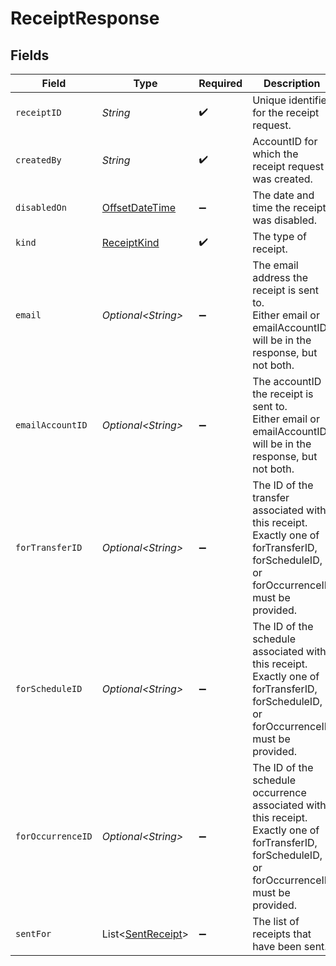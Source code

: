 # ReceiptResponse


## Fields

| Field                                                                                                                                             | Type                                                                                                                                              | Required                                                                                                                                          | Description                                                                                                                                       | Example                                                                                                                                           |
| ------------------------------------------------------------------------------------------------------------------------------------------------- | ------------------------------------------------------------------------------------------------------------------------------------------------- | ------------------------------------------------------------------------------------------------------------------------------------------------- | ------------------------------------------------------------------------------------------------------------------------------------------------- | ------------------------------------------------------------------------------------------------------------------------------------------------- |
| `receiptID`                                                                                                                                       | *String*                                                                                                                                          | :heavy_check_mark:                                                                                                                                | Unique identifier for the receipt request.                                                                                                        |                                                                                                                                                   |
| `createdBy`                                                                                                                                       | *String*                                                                                                                                          | :heavy_check_mark:                                                                                                                                | AccountID for which the receipt request was created.                                                                                              |                                                                                                                                                   |
| `disabledOn`                                                                                                                                      | [OffsetDateTime](https://docs.oracle.com/javase/8/docs/api/java/time/OffsetDateTime.html)                                                         | :heavy_minus_sign:                                                                                                                                | The date and time the receipt was disabled.                                                                                                       | 2025-11-10T23:00:000Z                                                                                                                             |
| `kind`                                                                                                                                            | [ReceiptKind](../../models/components/ReceiptKind.md)                                                                                             | :heavy_check_mark:                                                                                                                                | The type of receipt.                                                                                                                              |                                                                                                                                                   |
| `email`                                                                                                                                           | *Optional\<String>*                                                                                                                               | :heavy_minus_sign:                                                                                                                                | The email address the receipt is sent to.<br/>Either email or emailAccountID will be in the response, but not both.                               | jordan.lee@classbooker.dev                                                                                                                        |
| `emailAccountID`                                                                                                                                  | *Optional\<String>*                                                                                                                               | :heavy_minus_sign:                                                                                                                                | The accountID the receipt is sent to.<br/>Either email or emailAccountID will be in the response, but not both.                                   |                                                                                                                                                   |
| `forTransferID`                                                                                                                                   | *Optional\<String>*                                                                                                                               | :heavy_minus_sign:                                                                                                                                | The ID of the transfer associated with this receipt.<br/>Exactly one of forTransferID, forScheduleID, or forOccurrenceID must be provided.        |                                                                                                                                                   |
| `forScheduleID`                                                                                                                                   | *Optional\<String>*                                                                                                                               | :heavy_minus_sign:                                                                                                                                | The ID of the schedule associated with this receipt.<br/>Exactly one of forTransferID, forScheduleID, or forOccurrenceID must be provided.        |                                                                                                                                                   |
| `forOccurrenceID`                                                                                                                                 | *Optional\<String>*                                                                                                                               | :heavy_minus_sign:                                                                                                                                | The ID of the schedule occurrence associated with this receipt.<br/>Exactly one of forTransferID, forScheduleID, or forOccurrenceID must be provided. |                                                                                                                                                   |
| `sentFor`                                                                                                                                         | List\<[SentReceipt](../../models/components/SentReceipt.md)>                                                                                      | :heavy_minus_sign:                                                                                                                                | The list of receipts that have been sent.                                                                                                         |                                                                                                                                                   |